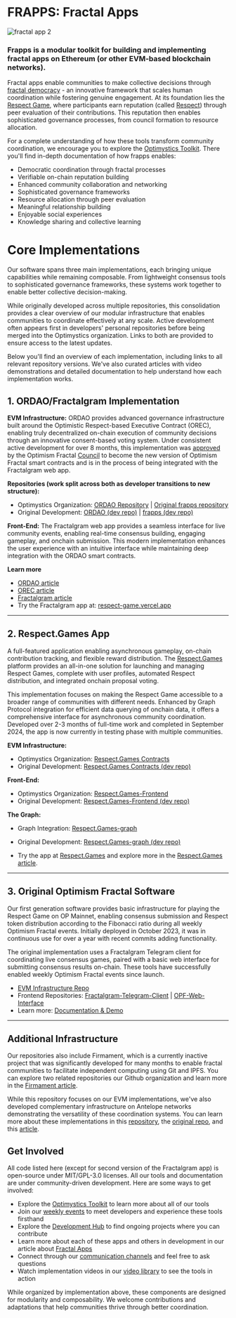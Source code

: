 # FRAPPS: Fractal Apps


![fractal app 2](https://github.com/user-attachments/assets/74865a69-e3b1-4905-9cab-2120d7c17ff6)

### Frapps is a modular toolkit for building and implementing fractal apps on Ethereum (or other EVM-based blockchain networks).

Fractal apps enable communities to make collective decisions through [fractal democracy](https://optimystics.io/fractal-democracy) - an innovative framework that scales human coordination while fostering genuine engagement. At its foundation lies the [Respect Game](https://optimystics.io/respectgame), where participants earn reputation (called [Respect](https://optimystics.io/respect)) through peer evaluation of their contributions. This reputation then enables sophisticated governance processes, from council formation to resource allocation. 

For a complete understanding of how these tools transform community coordination, we encourage you to explore the [Optimystics Toolkit](http://optimystics.io/tools). There you'll find in-depth documentation of how frapps enables:

- Democratic coordination through fractal processes
- Verifiable on-chain reputation building
- Enhanced community collaboration and networking
- Sophisticated governance frameworks
- Resource allocation through peer evaluation
- Meaningful relationship building
- Enjoyable social experiences
- Knowledge sharing and collective learning

# Core Implementations

Our software spans three main implementations, each bringing unique capabilities while remaining composable. From lightweight consensus tools to sophisticated governance frameworks, these systems work together to enable better collective decision-making.

While originally developed across multiple repositories, this consolidation provides a clear overview of our modular infrastructure that enables communities to coordinate effectively at any scale. Active development often appears first in developers' personal repositories before being merged into the Optimystics organization. Links to both are provided to ensure access to the latest updates.

Below you'll find an overview of each implementation, including links to all relevant repository versions. We've also curated articles with video demonstrations and detailed documentation to help understand how each implementation works.

## 1. ORDAO/Fractalgram Implementation

**EVM Infrastructure:** ORDAO provides advanced governance infrastructure built around the Optimistic Respect-based Executive Contract (OREC), enabling truly decentralized on-chain execution of community decisions through an innovative consent-based voting system. Under consistent active development for over 8 months, this implementation was [approved](https://snapshot.org/#/optimismfractal.eth/proposal/0x3c35f474b1e2c037f32455abd75d027aa29d402200ac649fecb8b46c789c26a3) by the Optimism Fractal [Council](http://optimismfractal.com/council) to become the new version of Optimism Fractal smart contracts and is in the process of being integrated with the Fractalgram web app.

**Repositories (work split across both as developer transitions to new structure):**
- Optimystics Organization: [ORDAO Repository](https://github.com/Optimystics/ordao) | [Original frapps repository](https://github.com/Optimystics/frapps)
- Original Development: [ORDAO (dev repo)](https://github.com/sim31/ordao) | [frapps (dev repo)](https://github.com/sim31/frapps)
      

**Front-End:** The Fractalgram web app provides a seamless interface for live community events, enabling real-time consensus building, engaging gameplay, and onchain submission. This modern implementation enhances the user experience with an intuitive interface while maintaining deep integration with the ORDAO smart contracts.

**Learn more**
- [ORDAO article](https://optimystics.io/ordao)
- [OREC article](https://optimystics.io/orec)
- [Fractalgram article](https://optimystics.io/fractalgram)
- Try the Fractalgram app at: [respect-game.vercel.app](http://respect-game.vercel.apphttps://respect-game.vercel.app/login)

---

## 2. Respect.Games App

A full-featured application enabling asynchronous gameplay, on-chain contribution tracking, and flexible reward distribution. The [Respect.Games](http://Respect.Games) platform provides an all-in-one solution for launching and managing Respect Games, complete with user profiles, automated Respect distribution, and integrated onchain proposal voting. 

This implementation focuses on making the Respect Game accessible to a broader range of communities with different needs. Enhanced by Graph Protocol integration for efficient data querying of onchain data, it offers a comprehensive interface for asynchronous community coordination. Developed over 2-3 months of full-time work and completed in September 2024, the app is now currently in testing phase with multiple communities. 

**EVM Infrastructure:**

- Optimystics Organization: [Respect.Games Contracts](https://github.com/Optimystics/Respect.Games-app-smart-contracts)
- Original Development: [Respect.Games Contracts (dev repo)](https://github.com/n0umen0n/RGRG)

**Front-End:**  

- Optimystics Organization: [Respect.Games-Frontend](https://github.com/Optimystics/respect.games-ui)
- Original Development: [Respect.Games-Frontend (dev repo)](https://github.com/lennarlehestik/respectgameui)

**The Graph:**

- Graph Integration: [Respect.Games-graph](https://github.com/Optimystics/respect.games-graph)
- Original Development: [Respect.Games-graph (dev repo)](https://github.com/lennarlehestik/respectgamegraph)

- Try the app at [Respect.Games](http://Respect.Games) and explore more in the [Respect.Games article](https://optimystics.io/respect-games-app).

---

## 3. Original Optimism Fractal Software

Our first generation software provides basic infrastructure for playing the Respect Game on OP Mainnet, enabling consensus submission and Respect token distribution according to the Fibonacci ratio during all weekly Optimism Fractal events. Initially deployed in October 2023, it was in continuous use for over a year with recent commits adding functionality. 

The original implementation uses a Fractalgram Telegram client for coordinating live consensus games, paired with a basic web interface for submitting consensus results on-chain. These tools have successfully enabled weekly Optimism Fractal events since launch.

- [EVM Infrastructure Repo](https://github.com/Optimystics/op-fractal-sc)
- Frontend Repositories: [Fractalgram-Telegram-Client](https://github.com/Optimystics/fractalgram) | [OPF-Web-Interface](https://github.com/Optimystics/op-fractal-frontend)
- Learn more: [Documentation & Demo](https://optimystics.io/first-generation-opf-software)

---

## Additional Infrastructure

Our repositories also include Firmament, which is a currently inactive project that was significantly developed for many months to enable fractal communities to facilitate independent computing using Git and IPFS. You can explore two related repositories our Github organization and learn more  in the [Firmament article](http://optimystics.io/firmament).

While this repository focuses on our EVM implementations, we've also developed complementary infrastructure on Antelope networks demonstrating the versatility of these coordination systems. You can learn more about these implementations in this [repository](https://github.com/Optimystics/eden-fractal-contract), the [original repo](https://github.com/James-Mart/eden-fractal-contract), and this [article](https://edencreators.com/tools). 

## Get Involved

All code listed here (except for second version of the Fractalgram app) is open-source under MIT/GPL-3.0 licenses. All our tools and documentation are under community-driven development. Here are some ways to get involved:

- Explore the [Optimystics Toolkit](http://optimystics.io/tools) to learn more about all of our tools
- Join our [weekly events](http://lu.ma/optimystics) to meet developers and experience these tools firsthand
- Explore the [Development Hub](https://optimystics.io/optimism-fractal-development-hub) to find ongoing projects where you can contribute
- Learn more about each of these apps and others in development in our article about [Fractal Apps](https://optimystics.io/fractal-app)
- Connect through our [communication channels](https://optimystics.io/contact) and feel free to ask questions
- Watch implementation videos in our [video library](https://optimystics.io/contact) to see the tools in action

While organized by implementation above, these components are designed for modularity and composability. We welcome contributions and adaptations that help communities thrive through better coordination.
